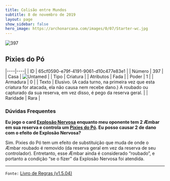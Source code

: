 ```yaml
---
title: Colisão entre Mundos
subtitle: 8 de novembro de 2019
layout: page
show_sidebar: false
hero_image: https://archonarcana.com/images/0/07/Starter-wc.jpg
---
```


![397](https://cdn.keyforgegame.com/media/card_front/pt/452_397_45MX4XJ8HHC_pt.png)

## Pixies do Pó

|----|----|
| ID | 65cf0590-e79f-4191-9061-d10c477e83e1 |
| Número | 397 |
| Casa | ![Untamed](https://archonarcana.com/images/thumb/b/bd/Untamed.png/22px-Untamed.png "Indomados") |
| Tipo | Criatura |
| Atributos | Fada |
| Poder | 1 |
| Armadura | 0 |
| Texto | Elusivo. (A cada turno, na primeira vez que esta criatura for atacada, ela não causa nem recebe dano.) A roubado ou capturado da sua reserva, em vez disso, é pego da reserva geral. |
| Raridade | Rara |

### Dúvidas Frequentes

**Eu jogo o card [Explosão Nervosa](/cota/276) enquanto meu
oponente tem 2 Æmbar em sua reserva e controla um [Pixies do Pó](/aoa/362). Eu posso causar 2 de dano com o efeito de
Explosão Nervosa?**

Sim. Pixies do Pó tem um efeito de substituição que muda de onde o
Æmbar roubado é removido (da reserva geral em vez da reserva de seu
controlador). Entretanto, esse Æmbar ainda é considerado “roubado”, e
portanto a condição “se o fizer” da Explosão Nervosa foi atendida.

<hr/>

`Fonte:` [Livro de Regras (v1.5.04)](https://drive.google.com/open?id=14pM1J8ZR_4hZbGFZt-ArQdAGsHCPEQdE)
